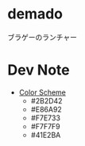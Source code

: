 # demado

ブラゲーのランチャー

# Dev Note

* [Color Scheme](https://coolors.co/2b2d42-e86a92-f7e733-f7f7f9-41e2ba)
  * #2B2D42
  * #E86A92
  * #F7E733
  * #F7F7F9
  * #41E2BA

